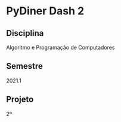 # PyDiner Dash 2

## Disciplina

Algoritmo e Programação de Computadores

## Semestre

2021.1

## Projeto

2º

